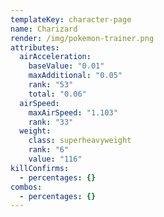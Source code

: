 ```yaml
---
templateKey: character-page
name: Charizard
render: /img/pokemon-trainer.png
attributes:
  airAcceleration:
    baseValue: "0.01"
    maxAdditional: "0.05"
    rank: "53"
    total: "0.06"
  airSpeed:
    maxAirSpeed: "1.103"
    rank: "33"
  weight:
    class: superheavyweight
    rank: "6"
    value: "116"
killConfirms:
  - percentages: {}
combos:
  - percentages: {}
---
```

